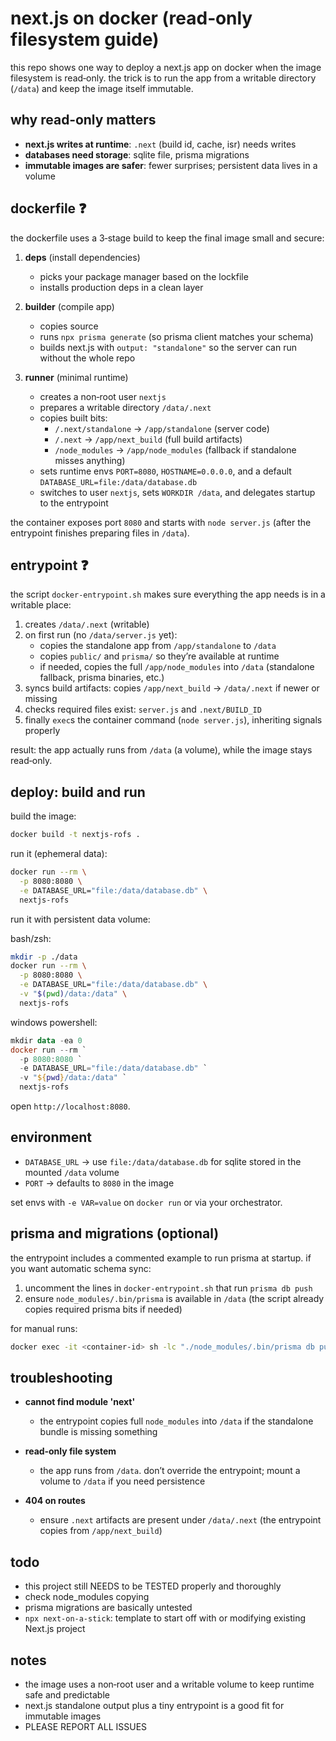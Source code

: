 # next.js on docker (read‑only filesystem guide)

this repo shows one way to deploy a next.js app on docker when the image filesystem is read‑only. the trick is to run the app from a writable directory (`/data`) and keep the image itself immutable.

## why read‑only matters

- **next.js writes at runtime**: `.next` (build id, cache, isr) needs writes
- **databases need storage**: sqlite file, prisma migrations
- **immutable images are safer**: fewer surprises; persistent data lives in a volume

## dockerfile ❓

the dockerfile uses a 3‑stage build to keep the final image small and secure:

1. **deps** (install dependencies)
   - picks your package manager based on the lockfile
   - installs production deps in a clean layer

2. **builder** (compile app)
   - copies source
   - runs `npx prisma generate` (so prisma client matches your schema)
   - builds next.js with `output: "standalone"` so the server can run without the whole repo

3. **runner** (minimal runtime)
   - creates a non‑root user `nextjs`
   - prepares a writable directory `/data/.next`
   - copies built bits:
     - `/.next/standalone` → `/app/standalone` (server code)
     - `/.next` → `/app/next_build` (full build artifacts)
     - `/node_modules` → `/app/node_modules` (fallback if standalone misses anything)
   - sets runtime envs `PORT=8080`, `HOSTNAME=0.0.0.0`, and a default `DATABASE_URL=file:/data/database.db`
   - switches to user `nextjs`, sets `WORKDIR /data`, and delegates startup to the entrypoint

the container exposes port `8080` and starts with `node server.js` (after the entrypoint finishes preparing files in `/data`).

## entrypoint ❓

the script `docker-entrypoint.sh` makes sure everything the app needs is in a writable place:

1. creates `/data/.next` (writable)
2. on first run (no `/data/server.js` yet):
   - copies the standalone app from `/app/standalone` to `/data`
   - copies `public/` and `prisma/` so they’re available at runtime
   - if needed, copies the full `/app/node_modules` into `/data` (standalone fallback, prisma binaries, etc.)
3. syncs build artifacts: copies `/app/next_build` → `/data/.next` if newer or missing
4. checks required files exist: `server.js` and `.next/BUILD_ID`
5. finally `exec`s the container command (`node server.js`), inheriting signals properly

result: the app actually runs from `/data` (a volume), while the image stays read‑only.

## deploy: build and run

build the image:

```bash
docker build -t nextjs-rofs .
```

run it (ephemeral data):

```bash
docker run --rm \
  -p 8080:8080 \
  -e DATABASE_URL="file:/data/database.db" \
  nextjs-rofs
```

run it with persistent data volume:

bash/zsh:

```bash
mkdir -p ./data
docker run --rm \
  -p 8080:8080 \
  -e DATABASE_URL="file:/data/database.db" \
  -v "$(pwd)/data:/data" \
  nextjs-rofs
```

windows powershell:

```powershell
mkdir data -ea 0
docker run --rm `
  -p 8080:8080 `
  -e DATABASE_URL="file:/data/database.db" `
  -v "${pwd}/data:/data" `
  nextjs-rofs
```

open `http://localhost:8080`.

## environment

- `DATABASE_URL` → use `file:/data/database.db` for sqlite stored in the mounted `/data` volume
- `PORT` → defaults to `8080` in the image

set envs with `-e VAR=value` on `docker run` or via your orchestrator.

## prisma and migrations (optional)

the entrypoint includes a commented example to run prisma at startup. if you want automatic schema sync:

1. uncomment the lines in `docker-entrypoint.sh` that run `prisma db push`
2. ensure `node_modules/.bin/prisma` is available in `/data` (the script already copies required prisma bits if needed)

for manual runs:

```bash
docker exec -it <container-id> sh -lc "./node_modules/.bin/prisma db push"
```

## troubleshooting

- **cannot find module 'next'**
  - the entrypoint copies full `node_modules` into `/data` if the standalone bundle is missing something

- **read‑only file system**
  - the app runs from `/data`. don’t override the entrypoint; mount a volume to `/data` if you need persistence

- **404 on routes**
  - ensure `.next` artifacts are present under `/data/.next` (the entrypoint copies from `/app/next_build`)

## todo

- this project still NEEDS to be TESTED properly and thoroughly
- check node_modules copying
- prisma migrations are basically untested
- `npx next-on-a-stick`: template to start off with or modifying existing Next.js project

## notes

- the image uses a non‑root user and a writable volume to keep runtime safe and predictable
- next.js standalone output plus a tiny entrypoint is a good fit for immutable images
- PLEASE REPORT ALL ISSUES